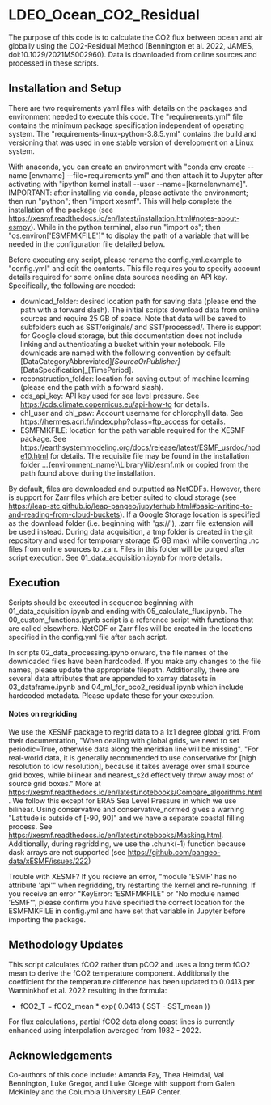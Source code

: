 # LDEO_Ocean_CO2_Residual

The purpose of this code is to calculate the CO2 flux between ocean and air globally using the CO2-Residual Method (Bennington et al. 2022, JAMES, doi:10.1029/2021MS002960). Data is downloaded from online sources and processed in these scripts.

## Installation and Setup
There are two requirements yaml files with details on the packages and environment needed to execute this code. The "requirements.yml" file contains the minimum package specification independent of operating system. The "requirements-linux-python-3.8.5.yml" contains the  build and versioning that was used in one stable version of development on a Linux system. 

With anaconda, you can create an environment with "conda env create --name [envname] --file=requirements.yml" and then attach it to Jupyter after activating with "ipython kernel install --user --name=[kernelenvname]". IMPORTANT: after installing via conda, please activate the environment; then run "python"; then "import xesmf". This will help complete the installation of the package (see https://xesmf.readthedocs.io/en/latest/installation.html#notes-about-esmpy). While in the python terminal, also run "import os"; then "os.environ['ESMFMKFILE']" to display the path of a variable that will be needed in the configuration file detailed below. 

Before executing any script, please rename the config.yml.example to "config.yml" and edit the contents. This file requires you to specify account details required for some online data sources needing an API key. Specifically, the following are needed:
  
  - download_folder: desired location path for saving data (please end the path with a forward slash). The initial scripts download data from online sources and require 25 GB of space. Note that data will be saved to subfolders such as SST/originals/ and SST/processed/. There is support for Google cloud storage, but this documentation does not include linking and authenticating a bucket within your notebook. File downloads are named with the following convention by default: [DataCategoryAbbreviated]_[SourceOrPublisher]_[DataSpecification]_[TimePeriod].
  - reconstruction_folder: location for saving output of machine learning (please end the path with a forward slash).
  - cds_api_key: API key used for sea level pressure. See https://cds.climate.copernicus.eu/api-how-to for details.
  - chl_user and chl_psw: Account username for chlorophyll data. See https://hermes.acri.fr/index.php?class=ftp_access for details.
  - ESMFMKFILE: location for the path variable required for the XESMF package. See https://earthsystemmodeling.org/docs/release/latest/ESMF_usrdoc/node10.html for details. The requisite file may be found in the installation folder ...\{environment_name}\Library\lib\esmf.mk or copied from the path found above during the installation. 
  

By default, files are downloaded and outputted as NetCDFs. However, there is support for Zarr files which are better suited to cloud storage (see https://leap-stc.github.io/leap-pangeo/jupyterhub.html#basic-writing-to-and-reading-from-cloud-buckets). If a Google Storage location is specified as the download folder (i.e. beginning with 'gs://'), .zarr file extension will be used instead. During data acquisition, a tmp folder is created in the git repository and used for temporary storage (5 GB max) while converting .nc files from online sources to .zarr. Files in this folder will be purged after script execution. See 01_data_acquisition.ipynb for more details. 


## Execution
Scripts should be executed in sequence beginning with 01_data_aquisition.ipynb and ending with 05_calculate_flux.ipynb. The 00_custom_functions.ipynb script is a reference script with functions that are called elsewhere. NetCDF or Zarr files will be created in the locations specified in the config.yml file after each script.

In scripts 02_data_processing.ipynb onward, the file names of the downloaded files have been hardcoded. If you make any changes to the file names, please update the appropriate filepath. Additionally, there are several data attributes that are appended to xarray datasets in 03_dataframe.ipynb and 04_ml_for_pco2_residual.ipynb which include hardcoded metadata. Please update these for your execution.

#### Notes on regridding
We use the XESMF package to regrid data to a 1x1 degree global grid. From their documentation, "When dealing with global grids, we need to set periodic=True, otherwise data along the meridian line will be missing". "For real-world data, it is generally recommended to use conservative for [high resolution to low resolution], because it takes average over small source grid boxes, while bilinear and nearest_s2d effectively throw away most of source grid boxes." More at https://xesmf.readthedocs.io/en/latest/notebooks/Compare_algorithms.html. We follow this except for ERA5 Sea Level Pressure in which we use bilinear. Using conservative and conservative_normed gives a warning "Latitude is outside of [-90, 90]" and we have a separate coastal filling process. See https://xesmf.readthedocs.io/en/latest/notebooks/Masking.html. Additionally, during regridding, we use the .chunk(-1) function because dask arrays are not supported (see https://github.com/pangeo-data/xESMF/issues/222)
    
Trouble with XESMF? If you recieve an error, "module 'ESMF' has no attribute 'api'" when regridding, try restarting the kernel and re-running. If you receive an error "KeyError: 'ESMFMKFILE" or "No module named 'ESMF'", please confirm you have specified the correct location for the ESMFMKFILE in config.yml and have set that variable in Jupyter before importing the package. 


## Methodology Updates
This script calculates fCO2 rather than pCO2 and uses a long term fCO2 mean to derive the fCO2 temperature component. Additionally the coefficient for the temperature difference has been updated to 0.0413 per Wanninkhof et al. 2022 resulting in the formula:
 - fCO2_T = fCO2_mean * exp( 0.0413 ( SST - SST_mean ))

For flux calculations, partial fCO2 data along coast lines is currently enhanced using interpolation averaged from 1982 - 2022. 


## Acknowledgements
Co-authors of this code include: Amanda Fay, Thea Heimdal, Val Bennington, Luke Gregor, and Luke Gloege with support from Galen McKinley and the Columbia University LEAP Center.

